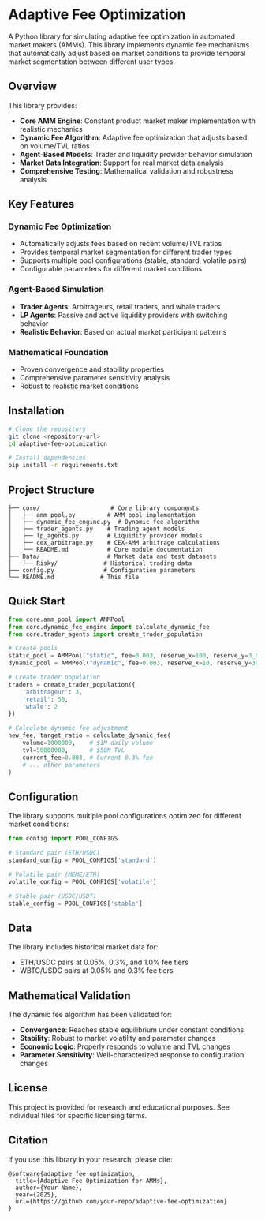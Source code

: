 # Adaptive Fee Optimization

A Python library for simulating adaptive fee optimization in automated market makers (AMMs). This library implements dynamic fee mechanisms that automatically adjust based on market conditions to provide temporal market segmentation between different user types.

## Overview

This library provides:

- **Core AMM Engine**: Constant product market maker implementation with realistic mechanics
- **Dynamic Fee Algorithm**: Adaptive fee optimization that adjusts based on volume/TVL ratios
- **Agent-Based Models**: Trader and liquidity provider behavior simulation
- **Market Data Integration**: Support for real market data analysis
- **Comprehensive Testing**: Mathematical validation and robustness analysis

## Key Features

### Dynamic Fee Optimization
- Automatically adjusts fees based on recent volume/TVL ratios
- Provides temporal market segmentation for different trader types
- Supports multiple pool configurations (stable, standard, volatile pairs)
- Configurable parameters for different market conditions

### Agent-Based Simulation
- **Trader Agents**: Arbitrageurs, retail traders, and whale traders
- **LP Agents**: Passive and active liquidity providers with switching behavior
- **Realistic Behavior**: Based on actual market participant patterns

### Mathematical Foundation
- Proven convergence and stability properties
- Comprehensive parameter sensitivity analysis
- Robust to realistic market conditions

## Installation

```bash
# Clone the repository
git clone <repository-url>
cd adaptive-fee-optimization

# Install dependencies
pip install -r requirements.txt
```

## Project Structure

```
├── core/                    # Core library components
│   ├── amm_pool.py         # AMM pool implementation
│   ├── dynamic_fee_engine.py  # Dynamic fee algorithm
│   ├── trader_agents.py    # Trading agent models
│   ├── lp_agents.py        # Liquidity provider models
│   ├── cex_arbitrage.py    # CEX-AMM arbitrage calculations
│   └── README.md           # Core module documentation
├── Data/                   # Market data and test datasets
│   └── Risky/             # Historical trading data
├── config.py              # Configuration parameters
└── README.md             # This file
```

## Quick Start

```python
from core.amm_pool import AMMPool
from core.dynamic_fee_engine import calculate_dynamic_fee
from core.trader_agents import create_trader_population

# Create pools
static_pool = AMMPool("static", fee=0.003, reserve_x=100, reserve_y=3_000_000)
dynamic_pool = AMMPool("dynamic", fee=0.003, reserve_x=10, reserve_y=300_000)

# Create trader population
traders = create_trader_population({
    'arbitrageur': 3,
    'retail': 50,
    'whale': 2
})

# Calculate dynamic fee adjustment
new_fee, target_ratio = calculate_dynamic_fee(
    volume=1000000,    # $1M daily volume
    tvl=50000000,      # $50M TVL
    current_fee=0.003, # Current 0.3% fee
    # ... other parameters
)
```

## Configuration

The library supports multiple pool configurations optimized for different market conditions:

```python
from config import POOL_CONFIGS

# Standard pair (ETH/USDC)
standard_config = POOL_CONFIGS['standard']

# Volatile pair (MEME/ETH)
volatile_config = POOL_CONFIGS['volatile']

# Stable pair (USDC/USDT)
stable_config = POOL_CONFIGS['stable']
```

## Data

The library includes historical market data for:
- ETH/USDC pairs at 0.05%, 0.3%, and 1.0% fee tiers
- WBTC/USDC pairs at 0.05% and 0.3% fee tiers

## Mathematical Validation

The dynamic fee algorithm has been validated for:
- **Convergence**: Reaches stable equilibrium under constant conditions
- **Stability**: Robust to market volatility and parameter changes
- **Economic Logic**: Properly responds to volume and TVL changes
- **Parameter Sensitivity**: Well-characterized response to configuration changes

## License

This project is provided for research and educational purposes. See individual files for specific licensing terms.

## Citation

If you use this library in your research, please cite:

```
@software{adaptive_fee_optimization,
  title={Adaptive Fee Optimization for AMMs},
  author={Your Name},
  year={2025},
  url={https://github.com/your-repo/adaptive-fee-optimization}
}
```
